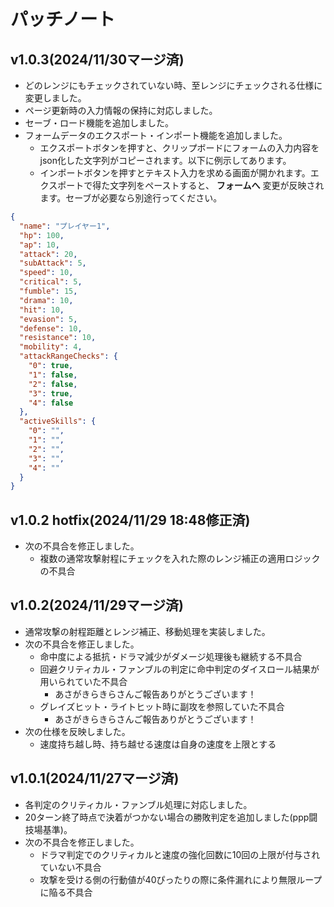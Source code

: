# パッチノート

## v1.0.3(2024/11/30マージ済)

* どのレンジにもチェックされていない時、至レンジにチェックされる仕様に変更しました。
* ページ更新時の入力情報の保持に対応しました。
* セーブ・ロード機能を追加しました。
* フォームデータのエクスポート・インポート機能を追加しました。
  * エクスポートボタンを押すと、クリップボードにフォームの入力内容をjson化した文字列がコピーされます。以下に例示してあります。
  * インポートボタンを押すとテキスト入力を求める画面が開かれます。エクスポートで得た文字列をペーストすると、 __フォームへ__ 変更が反映されます。セーブが必要なら別途行ってください。

```json
{
  "name": "プレイヤー1",
  "hp": 100,
  "ap": 10,
  "attack": 20,
  "subAttack": 5,
  "speed": 10,
  "critical": 5,
  "fumble": 15,
  "drama": 10,
  "hit": 10,
  "evasion": 5,
  "defense": 10,
  "resistance": 10,
  "mobility": 4,
  "attackRangeChecks": {
    "0": true,
    "1": false,
    "2": false,
    "3": true,
    "4": false
  },
  "activeSkills": {
    "0": "",
    "1": "",
    "2": "",
    "3": "",
    "4": ""
  }
}
```

## v1.0.2 hotfix(2024/11/29 18:48修正済)

* 次の不具合を修正しました。
  * 複数の通常攻撃射程にチェックを入れた際のレンジ補正の適用ロジックの不具合

## v1.0.2(2024/11/29マージ済)

* 通常攻撃の射程距離とレンジ補正、移動処理を実装しました。
* 次の不具合を修正しました。
  * 命中度による抵抗・ドラマ減少がダメージ処理後も継続する不具合
  * 回避クリティカル・ファンブルの判定に命中判定のダイスロール結果が用いられていた不具合
    * あさがきらきらさんご報告ありがとうございます！
  * グレイズヒット・ライトヒット時に副攻を参照していた不具合
    * あさがきらきらさんご報告ありがとうございます！
* 次の仕様を反映しました。
  * 速度持ち越し時、持ち越せる速度は自身の速度を上限とする

## v1.0.1(2024/11/27マージ済)

* 各判定のクリティカル・ファンブル処理に対応しました。
* 20ターン終了時点で決着がつかない場合の勝敗判定を追加しました(ppp闘技場基準)。
* 次の不具合を修正しました。
  * ドラマ判定でのクリティカルと速度の強化回数に10回の上限が付与されていない不具合
  * 攻撃を受ける側の行動値が40ぴったりの際に条件漏れにより無限ループに陥る不具合
